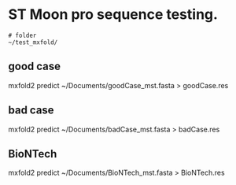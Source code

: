# ST Moon pro sequence testing.
```
# folder
~/test_mxfold/
```
## good case
mxfold2 predict ~/Documents/goodCase_mst.fasta > goodCase.res

## bad case
mxfold2 predict ~/Documents/badCase_mst.fasta > badCase.res

## BioNTech
mxfold2 predict ~/Documents/BioNTech_mst.fasta > BioNTech.res